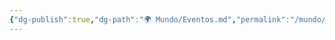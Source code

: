 ```yaml
---
{"dg-publish":true,"dg-path":"🌍 Mundo/Eventos.md","permalink":"/mundo/eventos/","dgPassFrontmatter":true}
---
```


